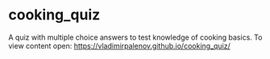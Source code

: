 # cooking_quiz
A quiz with multiple choice answers to test knowledge of cooking basics.
To view content open: https://vladimirpalenov.github.io/cooking_quiz/
